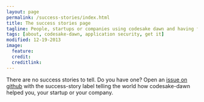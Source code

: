 ```yaml
---
layout: page
permalink: /success-stories/index.html
title: The success stories page
tagline: People, startups or companies using codesake dawn and having fun!
tags: [about, codesake-dawn, application security, get it]
modified: 12-19-2013
image:
  feature: 
  credit: 
  creditlink: 
---
```


There are no success stories to tell. Do you have one? Open an [issue on github](https://github.com/codesake/codesake-dawn/issues) with the
success-story label telling the world how codesake-dawn helped you, your startup or your company.
